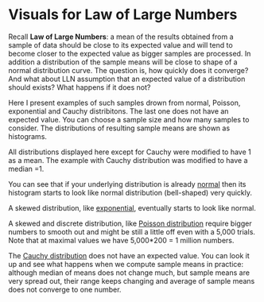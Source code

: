 #  Visuals for Law of Large Numbers
Recall **Law of Large Numbers**: a mean of the results obtained from a sample of data should be close to its expected value and 
will tend to become closer to the expected value as bigger samples are processed. In addition a distribution of the sample means will be close to shape of
a normal distribution curve. The question is, how quickly does it converge? And what about LLN assumption that an expected value of a distribution should exists? 
What happens if it does not?

Here I present examples of such samples drown from normal, Poisson, exponential and Cauchy distribitons. The last one does not have an expected value. You can choose a
sample size and how many samples to consider. The distributions of resulting sample means are shown as histograms.

All distributions displayed here except for Cauchy were modified to have 1 as a mean. The example with Cauchy distribution was modified to have a median =1. 

You can see that if your underlying distribution 
is already [normal](https://www.statisticshowto.com/probability-and-statistics/normal-distributions/) then its histogram starts to look like normal distribution (bell-shaped) very quickly. 

A skewed distribution, like [exponential](https://www.statisticshowto.com/exponential-distribution/),  eventually starts to look like normal. 

A skewed and discrete distribution, like [Poisson distribution](https://www.statisticshowto.com/poisson-distribution/) require bigger numbers to smooth out and
might be still a little off even with a 5,000 trials. 
Note that at maximal values we have 5,000\*200 = 1 million numbers. 

The [Cauchy distribution](https://www.statisticshowto.com/cauchy-distribution-2/) does not have an expected value. 
You can look it up and see what happens when we compute sample means in practice: 
although median of means does not change much, but sample means are very spread out, their range keeps changing and average of sample means does not converge to one number. 


